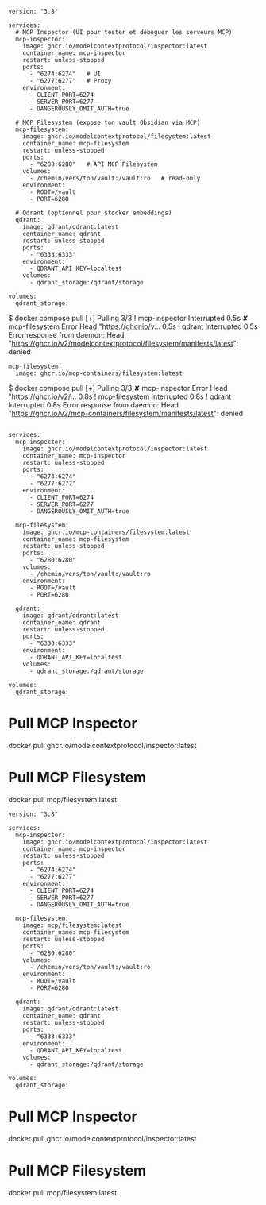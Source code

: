 ```
version: "3.8"

services:
  # MCP Inspector (UI pour tester et déboguer les serveurs MCP)
  mcp-inspector:
    image: ghcr.io/modelcontextprotocol/inspector:latest
    container_name: mcp-inspector
    restart: unless-stopped
    ports:
      - "6274:6274"   # UI
      - "6277:6277"   # Proxy
    environment:
      - CLIENT_PORT=6274
      - SERVER_PORT=6277
      - DANGEROUSLY_OMIT_AUTH=true

  # MCP Filesystem (expose ton vault Obsidian via MCP)
  mcp-filesystem:
    image: ghcr.io/modelcontextprotocol/filesystem:latest
    container_name: mcp-filesystem
    restart: unless-stopped
    ports:
      - "6280:6280"   # API MCP Filesystem
    volumes:
      - /chemin/vers/ton/vault:/vault:ro   # read-only
    environment:
      - ROOT=/vault
      - PORT=6280

  # Qdrant (optionnel pour stocker embeddings)
  qdrant:
    image: qdrant/qdrant:latest
    container_name: qdrant
    restart: unless-stopped
    ports:
      - "6333:6333"
    environment:
      - QDRANT_API_KEY=localtest
    volumes:
      - qdrant_storage:/qdrant/storage

volumes:
  qdrant_storage:
```

$ docker compose pull
[+] Pulling 3/3
 ! mcp-inspector        Interrupted                                      0.5s 
 ✘ mcp-filesystem Error Head "https://ghcr.io/v...                       0.5s 
 ! qdrant               Interrupted                                      0.5s 
Error response from daemon: Head "https://ghcr.io/v2/modelcontextprotocol/filesystem/manifests/latest": denied


```
mcp-filesystem:
  image: ghcr.io/mcp-containers/filesystem:latest
```

$ docker compose pull
[+] Pulling 3/3
 ✘ mcp-inspector Error Head "https://ghcr.io/v2/...                      0.8s 
 ! mcp-filesystem      Interrupted                                       0.8s 
 ! qdrant              Interrupted                                       0.8s 
Error response from daemon: Head "https://ghcr.io/v2/mcp-containers/filesystem/manifests/latest": denied

```

services:
  mcp-inspector:
    image: ghcr.io/modelcontextprotocol/inspector:latest
    container_name: mcp-inspector
    restart: unless-stopped
    ports:
      - "6274:6274"
      - "6277:6277"
    environment:
      - CLIENT_PORT=6274
      - SERVER_PORT=6277
      - DANGEROUSLY_OMIT_AUTH=true

  mcp-filesystem:
    image: ghcr.io/mcp-containers/filesystem:latest
    container_name: mcp-filesystem
    restart: unless-stopped
    ports:
      - "6280:6280"
    volumes:
      - /chemin/vers/ton/vault:/vault:ro
    environment:
      - ROOT=/vault
      - PORT=6280

  qdrant:
    image: qdrant/qdrant:latest
    container_name: qdrant
    restart: unless-stopped
    ports:
      - "6333:6333"
    environment:
      - QDRANT_API_KEY=localtest
    volumes:
      - qdrant_storage:/qdrant/storage

volumes:
  qdrant_storage:
```

# Pull MCP Inspector

docker pull ghcr.io/modelcontextprotocol/inspector:latest

  

# Pull MCP Filesystem

docker pull mcp/filesystem:latest




```
version: "3.8"

services:
  mcp-inspector:
    image: ghcr.io/modelcontextprotocol/inspector:latest
    container_name: mcp-inspector
    restart: unless-stopped
    ports:
      - "6274:6274"
      - "6277:6277"
    environment:
      - CLIENT_PORT=6274
      - SERVER_PORT=6277
      - DANGEROUSLY_OMIT_AUTH=true

  mcp-filesystem:
    image: mcp/filesystem:latest
    container_name: mcp-filesystem
    restart: unless-stopped
    ports:
      - "6280:6280"
    volumes:
      - /chemin/vers/ton/vault:/vault:ro
    environment:
      - ROOT=/vault
      - PORT=6280

  qdrant:
    image: qdrant/qdrant:latest
    container_name: qdrant
    restart: unless-stopped
    ports:
      - "6333:6333"
    environment:
      - QDRANT_API_KEY=localtest
    volumes:
      - qdrant_storage:/qdrant/storage

volumes:
  qdrant_storage:
```

# Pull MCP Inspector

docker pull ghcr.io/modelcontextprotocol/inspector:latest

  

# Pull MCP Filesystem

docker pull mcp/filesystem:latest